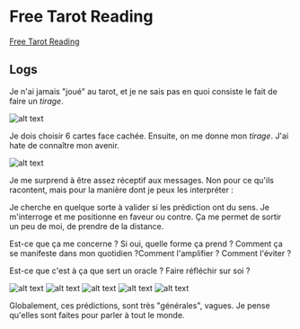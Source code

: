 # Free Tarot Reading

[Free Tarot Reading](https://www.free-tarot-reading.net/free)

## Logs

Je n'ai jamais "joué" au tarot, et je ne sais pas en quoi consiste le fait de faire un *tirage*.

![alt text](free-tarot-reading-1.png)

Je dois choisir 6 cartes face cachée. Ensuite, on me donne mon *tirage*. J'ai hate de connaître mon avenir.

![alt text](free-tarot-reading-2.png)

Je me surprend à être assez réceptif aux messages. Non pour ce qu'ils racontent, mais pour la manière dont je peux les interpréter :

Je cherche en quelque sorte à valider si les prédiction ont du sens. Je m'interroge et me positionne en faveur ou contre. Ça me permet de sortir un peu de moi, de prendre de la distance.

Est-ce que ça me concerne ? Si oui, quelle forme ça prend ? Comment ça se manifeste dans mon quotidien ?Comment l'amplifier ? Comment l'éviter ?

Est-ce que c'est à ça que sert un oracle ? Faire réfléchir sur soi ?

![alt text](free-tarot-reading-3.png)
![alt text](free-tarot-reading-4.png)
![alt text](free-tarot-reading-5.png)
![alt text](free-tarot-reading-6.png)
![alt text](free-tarot-reading-7.png)

Globalement, ces prédictions, sont très "générales", vagues. Je pense qu'elles sont faites pour parler à tout le monde.
